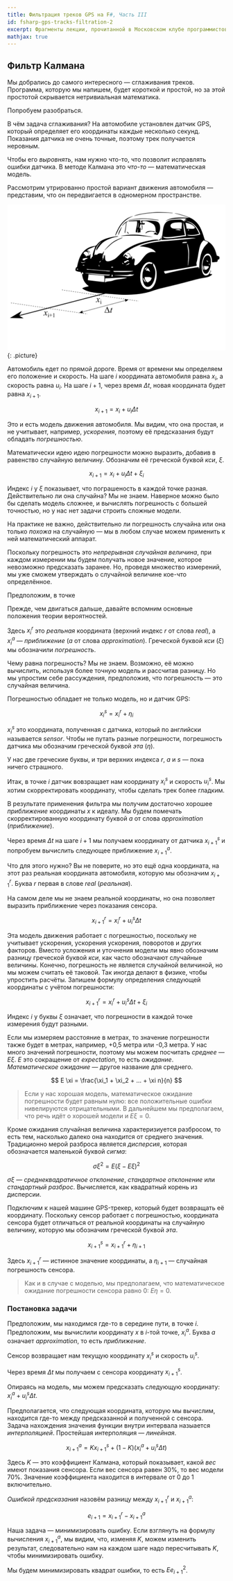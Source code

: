 ```yaml
---
title: Фильтрация треков GPS на F#, Часть III
id: fsharp-gps-tracks-filtration-2
excerpt: Фрагменты лекции, прочитанной в Московском клубе программистов 21 февраля 2019 года.
mathjax: true
---
```


## Фильтр Калмана

Мы добрались до самого интересного&nbsp;&mdash; сглаживания треков. Программа, которую мы напишем, будет короткой и простой, но за этой простотой скрывается нетривиальная математика.

Попробуем разобраться.

В чём задача сглаживания? На автомобиле установлен датчик GPS, который определяет его координаты каждые несколько секунд. Показания датчика не очень точные, поэтому трек получается неровным.

Чтобы его *выровнять*, нам нужно что-то, что позволит исправлять ошибки датчика. В методе Калмана это *что-то*&nbsp;&mdash; математическая модель.

Рассмотрим утрированно простой вариант движения автомобиля&nbsp;&mdash; представим, что он передвигается в одномерном пространстве.

![Модель движения автомобиля](/img/kalman-1.png){: .picture}

Автомобиль едет по прямой дороге. Время от времени мы определяем его положение и скорость. На шаге $i$ координата автомобиля равна $x_i$, а скорость равна $u_i$. На шаге $i + 1$, через время $\Delta t$, новая координата будет равна $x_{i+1}$.

$$
x_{i+1} = x_i + u_i \Delta t
$$

Это и есть модель движения автомобиля. Мы видим, что она простая, и не учитывает, например, *ускорения*, поэтому её предсказания будут обладать *погрешностью*.

Математически идею идею погрешности можно выразить, добавив в равенство случайную величину. Обозначим её греческой буквой *кси*, $\xi$.

$$
x_{i+1} = x_i + u_i \Delta t + \xi_i
$$

Индекс $i$ у $\xi$ показывает, что пограшеность в каждой точке разная. Действительно ли она случайна? Мы не знаем. Наверное можно было бы сделать модель сложнее, и вычислять погрешность с большей точностью, но у нас нет задачи строить сложные модели.

На практике не важно, действительно ли погрешность случайна или она только *похожа* на случайную&nbsp;&mdash; мы в любом случае можем применить к ней математический аппарат.

Поскольку погрешность это *непрерывная случайная величина*, при каждом измерении мы будем получать новое значение, которое невозможно предсказать заранее. Но, проведя множество измерений, мы уже сможем утверждать о случайной величине кое-что определённое.



Предположим, в точке

Прежде, чем двигаться дальше, давайте вспомним основные положения теории вероятностей.

Здесь $x^r_i$ это *реальная* координата (верхний индекс *r* от слова *real*), а $x^a_i$&nbsp;&mdash; *приближение* (*a* от слова *approximation*). Греческой буквой *кси* ($\xi$) мы обозначили *погрешность*.

Чему равна погрешность? Мы не знаем. Возможно, её можно вычислить, используя более точную модель и рассчитав разницу. Но мы упростим себе рассуждения, предположив, что погрешность&nbsp;&mdash; это случайная величина.

Погрешностью обладает не только модель, но и датчик GPS:

$$
x^s_i = x^r_i + \eta_i
$$

$x^s_i$ это координата, полученная с датчика, который по английски называется *sensor*. Чтобы не путать разные погрешности, погрешность датчика мы обозначим греческой буквой *эта* ($\eta$).

У нас две греческие буквы, и три верхних индекса *r*, *a* и *s*&nbsp;&mdash; пока ничего страшного.



Итак, в точке $i$ датчик вовзращает нам координату $x^s_i$ и скорость $u^s_i$. Мы хотим скорректировать координату, чтобы сделать трек более гладким.

В результате применения фильтра мы получим достаточно хорошее *приближение* координаты $x$ к идеалу. Мы будем помечать скорректированную координату буквой *a* от слова *approximation* (*приближение*).

Через время $\Delta t$ на шаге $i + 1$ мы получаем координату от датчика $x^s_{i+1}$ и попробуем вычислить следующее приближение $x^a_{i+1}$.

Что для этого нужно? Вы не поверите, но это ещё одна координата, на этот раз реальная координата автомобиля, которую мы обозначим $x^r_{i+1}$. Буква $r$ первая в слове *real* (*реальная*).

На самом деле мы не знаем реальной координаты, но она позволяет выразить приближение через показания сенсора.


$$
x^r_{i+1} = x^r_i + u^s_i \Delta t
$$

Эта модель движения работает с погрешностью, поскольку не учитывает ускорения, ускорения ускорения, поворотов и других факторов. Вместо усложения и уточнения модели мы явно обозначим разницу греческой буквой *кси*, как часто обозначают случайные величины. Конечно, погрешность не является случайной величиной, но мы можем считать её таковой. Так иногда делают в физике, чтобы упростить расчёты. Запишем формулу определения следующей координаты с учётом погрешности:

$$
x^r_{i+1} = x^r_i + u^s_i \Delta t + \xi_i
$$

Индекс $i$ у буквы $\xi$ означает, что погрешности в каждой точке измерения будут разными.

Если мы измеряем расстояние в метрах, то значение погрешности также будет в метрах, например, +0,5 метра или -0,3 метра. У нас много значений погрешности, поэтому мы можем посчитать *среднее*&nbsp;&mdash; $E \xi$. $E$ это сокращение от *expectation*, то есть *ожидание*. *Математическое ожидание*&nbsp;&mdash; другое название для среднего.

$$
E \xi = \frac{\xi_1 + \xi_2 + ... + \xi n}{n}
$$

> Если у нас хорошая модель, математическое ожидание погрешности будет равным нулю: все положительные ошибки нивелируются отрицательными. В дальнейшем мы предполагаем, что речь идёт о хорошей модели и $E \xi = 0$.

Кроме ожидания случайная величина характеризиуется разбросом, то есть тем, насколько далеко она находится от среднего значения. Традиционно мерой разброса является *дисперсия*, которая обозначается маленькой буквой *сигма*:

$$
\sigma \xi^2 = E(\xi - E \xi)^2
$$

$\sigma \xi$&nbsp;&mdash; *среднеквадратичное отклонение*, *стандартное отклонение* или *стандартный разброс*. Вычисляется, как квадратный корень из дисперсии.

Подключим к нашей машине GPS-трекер, который будет возвращать её координату. Поскольку сенсор работает с погрешностью, координата сенсора будет отличаться от реальной координаты на случайную величину, которую мы обозначим греческой буквой *эта*.

$$
x^s_{i + 1} = x^r_{i + 1} + \eta_{i + 1}
$$

Здесь $x^r_{i + 1}$&nbsp;&mdash; истинное значение координаты, а $\eta_{i + 1}$&nbsp;&mdash; случайная погрешность сенсора.

> Как и в случае с моделью, мы предполагаем, что математическое ожидание погрешности сенсора равно 0: $E \eta = 0$.

### Постановка задачи

Предположим, мы находимся где-то в середине пути, в точке $i$. Предположим, мы вычислили координату $x$ в $i$-той точке, $x^a_i$. Буква *a* означает *approximation*, то есть *приближение*.

Сенсор возвращает нам текущую координату $x^s_i$ и скорость $u^s_i$.

Через время $\Delta t$ мы получаем с сенсора координату $x^s_{i+1}$.

Опираясь на модель, мы можем предсказать следующую координату: $x^a_i + u^s_i \Delta t$.

Предполагается, что следующая координата, которую мы вычислим, находится где-то между предсказанной и полученной с сенсора. Задача нахождения значения функции внутри интервала назыается *интерполяцией*. Простейшая интерполяция&nbsp;&mdash; *линейная*.

$$
x^a_{i+1} = K x^s_{i+1} + (1 - K)(x^a_i + u^s_i \Delta t)
$$

Здесь $K$&nbsp;&mdash; это коэффициент Калмана, который показывает, какой *вес* имеют показания сенсора. Если вес сенсора равен 30%, то вес модели 70%. Значение коэффициента находится в интервале от 0 до 1 включительно.

*Ошибкой предсказания* назовём разницу между $x^r_{i+1}$ и $x^a_{i+1}$:

$$
e_{i+1} = x^r_{i+1} - x^a_{i+1}
$$

Наша задача&nbsp;&mdash; минимизировать ошибку. Если взглянуть на формулу вычисления $x^a_{i+1}$, мы видим, что, изменяя $K$, можем изменить результат, следовательно нам на каждом шаге надо пересчитывать $K$, чтобы минимизировать ошибку.

Мы будем минимизировать квадрат ошибки, то есть $E e^2_{i+1}$.

